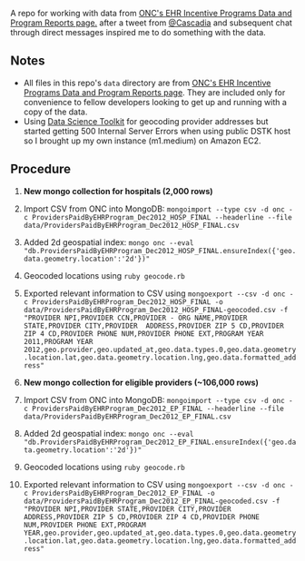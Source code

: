 A repo for working with data from [ONC's EHR Incentive Programs Data and Program Reports page.](http://www.cms.gov/Regulations-and-Guidance/Legislation/EHRIncentivePrograms/DataAndReports.html) after a tweet from [@Cascadia](https://twitter.com/cascadia/status/307973508833615873) and subsequent chat through direct messages inspired me to do something with the data.

Notes
-----
* All files in this repo's `data` directory are from [ONC's EHR Incentive Programs Data and Program Reports page](http://www.cms.gov/Regulations-and-Guidance/Legislation/EHRIncentivePrograms/DataAndReports.html). They are included only for convenience to fellow developers looking to get up and running with a copy of the data.
* Using [Data Science Toolkit](http://www.datasciencetoolkit.org/) for geocoding provider addresses but started getting 500 Internal Server Errors when using public DSTK host so I brought up my own instance (m1.medium) on Amazon EC2. 


Procedure
---------
1. **New mongo collection for hospitals (2,000 rows)**
  1. Import CSV from ONC into MongoDB: `mongoimport --type csv -d onc -c ProvidersPaidByEHRProgram_Dec2012_HOSP_FINAL --headerline --file data/ProvidersPaidByEHRProgram_Dec2012_HOSP_FINAL.csv`
  2. Added 2d geospatial index: `mongo onc --eval "db.ProvidersPaidByEHRProgram_Dec2012_HOSP_FINAL.ensureIndex({'geo.data.geometry.location':'2d'})"`
  3. Geocoded locations using `ruby geocode.rb`
  4. Exported relevant information to CSV using `mongoexport --csv -d onc -c ProvidersPaidByEHRProgram_Dec2012_HOSP_FINAL -o data/ProvidersPaidByEHRProgram_Dec2012_HOSP_FINAL-geocoded.csv -f "PROVIDER NPI,PROVIDER CCN,PROVIDER - ORG NAME,PROVIDER STATE,PROVIDER CITY,PROVIDER  ADDRESS,PROVIDER ZIP 5 CD,PROVIDER ZIP 4 CD,PROVIDER PHONE NUM,PROVIDER PHONE EXT,PROGRAM YEAR 2011,PROGRAM YEAR 2012,geo.provider,geo.updated_at,geo.data.types.0,geo.data.geometry.location.lat,geo.data.geometry.location.lng,geo.data.formatted_address"`

2. **New mongo collection for eligible providers (~106,000 rows)**
  1. Import CSV from ONC into MongoDB: `mongoimport --type csv -d onc -c ProvidersPaidByEHRProgram_Dec2012_EP_FINAL --headerline --file data/ProvidersPaidByEHRProgram_Dec2012_EP_FINAL.csv`
  2. Added 2d geospatial index: `mongo onc --eval "db.ProvidersPaidByEHRProgram_Dec2012_EP_FINAL.ensureIndex({'geo.data.geometry.location':'2d'})"`
  3. Geocoded locations using `ruby geocode.rb`
  4. Exported relevant information to CSV using `mongoexport --csv -d onc -c ProvidersPaidByEHRProgram_Dec2012_EP_FINAL -o data/ProvidersPaidByEHRProgram_Dec2012_EP_FINAL-geocoded.csv -f "PROVIDER NPI,PROVIDER STATE,PROVIDER CITY,PROVIDER  ADDRESS,PROVIDER ZIP 5 CD,PROVIDER ZIP 4 CD,PROVIDER PHONE NUM,PROVIDER PHONE EXT,PROGRAM YEAR,geo.provider,geo.updated_at,geo.data.types.0,geo.data.geometry.location.lat,geo.data.geometry.location.lng,geo.data.formatted_address"`

